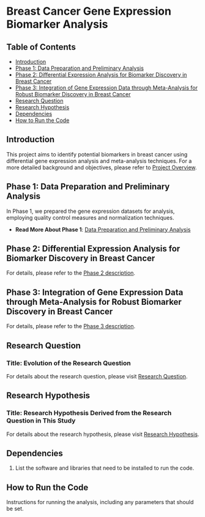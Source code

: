 # Breast Cancer Gene Expression Biomarker Analysis

## Table of Contents

- [Introduction](#introduction)
- [Phase 1: Data Preparation and Preliminary Analysis](#phase-1-data-preparation-and-preliminary-analysis)
- [Phase 2: Differential Expression Analysis for Biomarker Discovery in Breast Cancer](#phase-2-differential-expression-analysis-for-biomarker-discovery-in-breast-cancer)
- [Phase 3: Integration of Gene Expression Data through Meta-Analysis for Robust Biomarker Discovery in Breast Cancer](#phase-3-integration-of-gene-expression-data-through-meta-analysis-for-robust-biomarker-discovery-in-breast-cancer)
- [Research Question](#research-question)
- [Research Hypothesis](#research-hypothesis)
- [Dependencies](#dependencies)
- [How to Run the Code](#how-to-run-the-code)

## Introduction

This project aims to identify potential biomarkers in breast cancer using differential gene expression analysis and meta-analysis techniques. For a more detailed background and objectives, please refer to [Project Overview](https://mohammadrezamohajeri.github.io/Breast-Cancer-Gene-Expression-Biomarker-Analysis/Pages/Project_Overview.html).

## Phase 1: Data Preparation and Preliminary Analysis

In Phase 1, we prepared the gene expression datasets for analysis, employing quality control measures and normalization techniques.

* **Read More About Phase 1**: [Data Preparation and Preliminary Analysis](https://mohammadrezamohajeri.github.io/Breast-Cancer-Gene-Expression-Biomarker-Analysis/Pages/Data_Preparation_and_Preliminary_Analysis.html)

## Phase 2: Differential Expression Analysis for Biomarker Discovery in Breast Cancer

For details, please refer to the [Phase 2 description](#).

## Phase 3: Integration of Gene Expression Data through Meta-Analysis for Robust Biomarker Discovery in Breast Cancer

For details, please refer to the [Phase 3 description](#).

## Research Question

### Title: Evolution of the Research Question

For details about the research question, please visit [Research Question](https://mohammadrezamohajeri.github.io/Breast-Cancer-Gene-Expression-Biomarker-Analysis/Pages/Research_Question.html).

## Research Hypothesis

### Title: Research Hypothesis Derived from the Research Question in This Study

For details about the research hypothesis, please visit [Research Hypothesis](https://mohammadrezamohajeri.github.io/Breast-Cancer-Gene-Expression-Biomarker-Analysis/Pages/Research_Hypothesis.html).

## Dependencies

1. List the software and libraries that need to be installed to run the code.

## How to Run the Code

Instructions for running the analysis, including any parameters that should be set.
